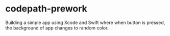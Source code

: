 # codepath-prework
Building a simple app using Xcode and Swift where when button is pressed, the background of app changes to random color. 
